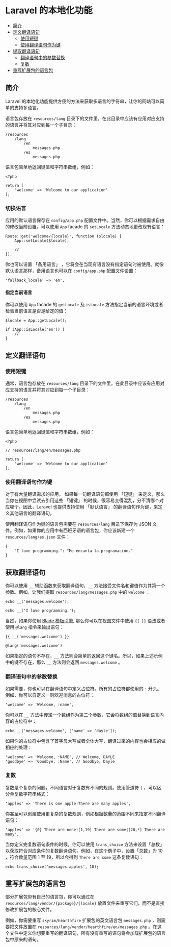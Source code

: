 # Laravel 的本地化功能

- [简介](#introduction)
- [定义翻译语句](#defining-translation-strings)
    - [使用短键](#using-short-keys)
    - [使用翻译语句作为键](#using-translation-strings-as-keys)
- [提取翻译语句](#retrieving-translation-strings)
    - [翻译语句中的参数替换](#replacing-parameters-in-translation-strings)
    - [复数](#pluralization)
- [重写扩展包的语言包](#overriding-package-language-files)

<a name="introduction"></a>
## 简介

Laravel 的本地化功能提供方便的方法来获取多语言的字符串，让你的网站可以简单的支持多语言。

语言包存放在 `resources/lang` 目录下的文件里。在此目录中应该有应用对应支持的语言并将其对应到每一个子目录：

    /resources
        /lang
            /en
                messages.php
            /es
                messages.php

语言包简单地返回键值和字符串数组，例如：

    <?php

    return [
        'welcome' => 'Welcome to our application'
    ];

### 切换语言

应用的默认语言保存在 `config/app.php` 配置文件中。当然，你可以根据需求自由的修改当前设置，可以使用 `App` facade 的 `setLocale` 方法动态地更改现有语言：

    Route::get('welcome/{locale}', function ($locale) {
        App::setLocale($locale);

        //
    });

你也可以设置 「备用语言」 ，它将会在当现有语言没有指定语句时被使用。就像默认语言那样，备用语言也可以在 `config/app.php` 配置文件设置：

    'fallback_locale' => 'en',

#### 指定当前语言

你可以使用 `App` facade 的 `getLocale` 及 `isLocale` 方法指定当前的语言环境或者检验当前语言是否是给定的值：

    $locale = App::getLocale();

    if (App::isLocale('en')) {
        //
    }

<a name="defining-translation-strings"></a>
## 定义翻译语句

<a name="using-short-keys"></a>
### 使用短键

通常，语言包存放在 `resources/lang` 目录下的文件里。在此目录中应该有应用对应支持的语言并将其对应到每一个子目录：

    /resources
        /lang
            /en
                messages.php
            /es
                messages.php

语言包简单地返回键值和字符串数组，例如：

    <?php

    // resources/lang/en/messages.php

    return [
        'welcome' => 'Welcome to our application'
    ];

<a name="using-translation-strings-as-keys"></a>
### 使用翻译语句作为键

对于有大量翻译需求的应用， 如果每一句翻译语句都使用 「短键」 来定义，那么当你在视图中尝试去引用这些 「短键」 的时候，很容易变得混乱，分不清哪个对应哪个。因此，Laravel 也提供支持使用 「默认语言」 的翻译语句作为键，来定义其他语言的翻译语句。

使用翻译语句作为键的语言包需要在 `resources/lang` 目录下保存为 JSON 文件。例如，如果你的应用中有西班牙语的语言包，你应该新建一个 `resources/lang/es.json` 文件：

    {
        "I love programming.": "Me encanta la programación."
    }

<a name="retrieving-translation-strings"></a>
## 获取翻译语句

你可以使用 `__` 辅助函数来获取翻译语句，`__` 方法接受文件名和键值作为其第一个参数。例如，让我们提取 `resources/lang/messages.php` 中的 `welcome` ：

    echo __('messages.welcome');

    echo __('I love programming.');

当然，如果你使用 [Blade 模板引擎](/docs/{{version}}/blade), 那么你可以在视图文件中使用 `{{ }}` 语法或者使用 `@lang` 指令来输出语句：

    {{ __('messages.welcome') }}

    @lang('messages.welcome')

如果指定的语句不存在，`__` 方法则会简单的返回这个键名。所以，如果上述示例中的键不存在，那么 `__` 方法则会返回 `messages.welcome` 。

<a name="replacing-parameters-in-translation-strings"></a>
### 翻译语句中的参数替换

如果需要，你也可以在翻译语句中定义占位符。所有的占位符都使用的 `:` 开头。例如，你可以自定义一则欢迎消息的占位符：

    'welcome' => 'Welcome, :name',

你可以在 `__` 方法中传递一个数组作为第二个参数，它会将数组的值替换到语言内容的占位符中：

    echo __('messages.welcome', ['name' => 'dayle']);

如果你的占位符中包含了首字母大写或者全体大写，翻译过来的内容也会相应的做相应的处理：

    'welcome' => 'Welcome, :NAME', // Welcome, DAYLE
    'goodbye' => 'Goodbye, :Name', // Goodbye, Dayle


<a name="pluralization"></a>
### 复数

复数是个复杂的问题，不同语言对于复数有不同的规则。使用管道符 `|` ，可以区分单复数字符串格式：

    'apples' => 'There is one apple|There are many apples',

你甚至可以创建使用更复杂的复数规则，例如根据数量的范围不同来指定不同翻译语句：

    'apples' => '{0} There are none|[1,19] There are some|[20,*] There are many',

当你定义完复数语句条件的时候，你可以使用 `trans_choice` 方法来设置「总数」以获取符合对应条件的复数翻译语句。例如，在这个例子中，设置「总数」为 10 ，符合数量范围 1 至 19，所以会得到 `There are some` 这条复数语句：

    echo trans_choice('messages.apples', 10);

<a name="overriding-package-language-files"></a>
## 重写扩展包的语言包

部分扩展包带有自己的语言包，你可以通过在 `resources/lang/vendor/{package}/{locale}` 放置文件来重写它们，而不是直接修改扩展包的核心文件。

例如，你需要重写 `skyrim/hearthfire` 扩展包的英文语言包 `messages.php` ，则需要把文件放置在 `resources/lang/vendor/hearthfire/en/messages.php` 。在这个文件中定义你想要重写的翻译语句，所有没有重写的语句将会加载扩展包的语言包中原来的语句。
